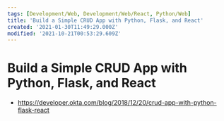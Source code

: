 ```yaml
---
tags: [Development/Web, Development/Web/React, Python/Web]
title: 'Build a Simple CRUD App with Python, Flask, and React'
created: '2021-01-30T11:49:29.000Z'
modified: '2021-10-21T00:53:29.609Z'
---
```


# Build a Simple CRUD App with Python, Flask, and React 

* https://developer.okta.com/blog/2018/12/20/crud-app-with-python-flask-react

